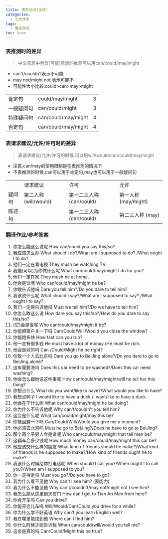 ```yaml
---
title: 情态动词(比较)
categories:
  - 七大体系
tags:
  - 情态动词
toc: true 
---
```



### 表推测时的差异

> 中文意思中包含[可能]意思的推测可以用can/could/may/might

* can't/couldn't表示不可能
* may not/might not 表示可能不
* 可能性大小比较:could>can>may>might

|            |                     |     |
| ---------- | ------------------- | --- |
| 肯定句     | could/may/might     | 3   |
| 一般疑问句 | can/could/might     | 3   |
| 特殊疑问句 | can/could/may/might | 4   |
| 否定句     | can/could/may/might | 4   |

### 表请求建议/允许/许可时的差异

>表请求建议/允许/许可的时候,可以用will/would/can/could/may/might

* 注意,can/may的使用限制是在表推测的情况下
* 不表推测的时候,can可以用于肯定句,may也可以用于一般疑问句



|        |                       |                          |                      |
| ------ | --------------------- | ------------------------ | -------------------- |
|        | 请求建议              | 许可                     | 允许                 |
| 疑问句 | 第二人称 (will/would) | 第一二三人称 (can/could) | 第一人称 (may/might) |
| 陈述句 |                       | 第一二三人称 (can/could) | 第二三人称 (may)     |





### 翻译作业/参考答案

1. 你怎么能这么说呢 How can/could you say this/so?
2. 我应该怎么办 What should I do?/What am I supposed to do? /What ought I to do?
3. 他们一定在看电视  They mush be watching TV.
4. 我能(可以)为你做什么呢 What can/could/may/might I do  for you?
5. 他们一定在家    They mush be at home.
6. 他会是谁呢 Who can/could/may/might he be?
7. 你敢告诉他吗 Dare you tell him?/Do you dare to tell him?
8. 我该说什么呢 What should I say?/What am I supposed to say? /What ought I to say?
9.  我们一定得告诉他吗 Must we tell him?/Do we have to tell him?
10. 你怎么敢这么说 How dare you say this/so?/How do you dare to say this/so?
11. (它)会是谁呢 Who can/could/may/might  it be?
12. 你能把窗户关一下吗 Can/Could/Will/Would you close the window?
13. 你能跑多快 How fast can you run?
14. 他一定有很多钱 He must have a lot of monay./He must be rich.
15. 他会是对的吗 Can /Could/Might he be right?
16. 你敢一个人去北京吗 Dare you go to BeiJing alone?/Do you dare to go to BeiJing alone?
17. 这车需要洗吗 Does this car need to be washed?/Does this car need washing?
18. 他会怎么跟她说这件事呢 How can/could/may/might/will he tell her this thing?
19. 你想点什么 What do you want/like to have?/What would you like to have?
20. 我想点鸭子 I would like to have a duck./I want/like to have a duck.
21. 他会在干什么呢 What can/could/may/might he be doing?
22. 你为什么不告诉他呢 Why can't/couldn't you tell him?
23. 这会是什么呢 What can/could/might/may this be?
24. 你能回避一下吗 Can/Could/Will/Would you give me a moment? 
25. 他必须去北京吗 Must he go to BeiJing?/Does he have  to go to BeiJing?
26. 那个高个子男人会是谁呢 Who can/could/may/might that tall men be?
27. 这辆车会多少钱呢 How much money can/could/may/might this car be?
28. 他应该交什么样的朋友 What kind of friends should he make?/What kind of friends is he supposed  to  make?/How kind of friends ought he to make?
29. 我该什么时候给你打电话呢 When should I call you?/When ought I to call you?/When am I supposed to you?
30. 你一定得走吗 Must you go?/Do you have to  go?
31. 我为什么看不见他 Why can't I see him? (表能力)
32. 我为什么不能见他 Why can't/couldn't/may not/might not I see him? 
33. 我怎么能从这里到天安门 How can I get to Tian An Men from here?
34. 你会开车吗 Can you drive?
35. 你能开会儿车吗 Will/Would/Can/Could you drive for a while?
36. 你为什么学不好英语 Why can't you learn English well?
37. 我在哪里能找到他 Where can I find him?
38. 你什么时候才能告诉我 When can/could/will/would you tell me?
39. 这会是真的吗 Can/Could/Might this be true?

